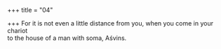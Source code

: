 +++
title = "04"

+++
For it is not even a little distance from you, when you come in your  chariot  
to the house of a man with soma, Aśvins.  